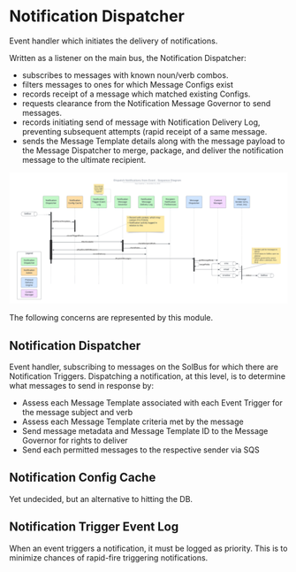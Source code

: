 # Notification Dispatcher

Event handler which initiates the delivery of notifications.

Written as a listener on the main bus, the Notification Dispatcher:

* subscribes to messages with known noun/verb combos.
* filters messages to ones for which Message Configs exist
* records receipt of a message which matched existing Configs.
* requests clearance from the Notification Message Governor to send messages.
* records initiating send of message with Notification Delivery Log, preventing subsequent attempts (rapid receipt of a same message.
* sends the Message Template details along with the message payload to the Message Dispatcher to merge, package, and deliver the notification message to the ultimate recipient.

![](doc/dispatcher-sequence.png)

The following concerns are represented by this module.

## Notification Dispatcher

Event handler, subscribing to messages on the SolBus for which there are Notification Triggers. 
Dispatching a notification, at this level, is to determine what messages to send in response by:

* Assess each Message Template associated with each Event Trigger for the message subject and verb
* Assess each Message Template criteria met by the message
* Send message metadata and Message Template ID to the Message Governor for rights to deliver
* Send each permitted messages to the respective sender via SQS

## Notification Config Cache

Yet undecided, but an alternative to hitting the DB.

## Notification Trigger Event Log

When an event triggers a notification, it must be logged as priority.
This is to minimize chances of rapid-fire triggering notifications. 

